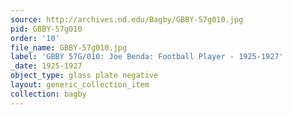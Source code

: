 ```yaml
---
source: http://archives.nd.edu/Bagby/GBBY-57g010.jpg
pid: GBBY-57g010
order: '10'
file_name: GBBY-57g010.jpg
label: 'GBBY 57G/010: Joe Benda: Football Player - 1925-1927'
_date: 1925-1927
object_type: glass plate negative
layout: generic_collection_item
collection: bagby
---
```

